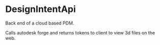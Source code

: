 # DesignIntentApi

Back end of a cloud based PDM.

Calls autodesk forge and returns tokens to client to view 3d files on the web.
